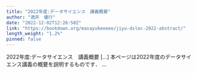 ```yaml
---
title: "2022年度:データサイエンス　講義概要"
author: "酒井　優行"
date: "2022-12-02T12:26:50Z"
link: "https://bookdown.org/masayukeeeee/jiyu-dslec-2022-abstract/"
length_weight: "1.2%"
pinned: false
---
```


2022年度:データサイエンス　講義概要 [...] 本ページは2022年度のデータサイエンス講義の概要を説明するものです． ...
